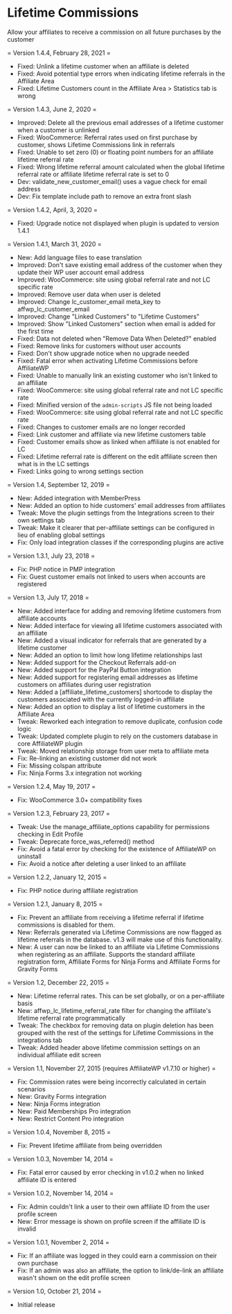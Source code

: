 Lifetime Commissions
====================

Allow your affiliates to receive a commission on all future purchases by the customer

= Version 1.4.4, February 28, 2021 =
* Fixed: Unlink a lifetime customer when an affiliate is deleted
* Fixed: Avoid potential type errors when indicating lifetime referrals in the Affiliate Area
* Fixed: Lifetime Customers count in the Affiliate Area > Statistics tab is wrong

= Version 1.4.3, June 2, 2020 =
* Improved: Delete all the previous email addresses of a lifetime customer when a customer is unlinked
* Fixed: WooCommerce: Referral rates used on first purchase by customer, shows Lifetime Commissions link in referrals
* Fixed: Unable to set zero (0) or floating point numbers for an affiliate lifetime referral rate
* Fixed: Wrong lifetime referral amount calculated when the global lifetime referral rate or affiliate lifetime referral rate is set to 0
* Dev: validate_new_customer_email() uses a vague check for email address
* Dev: Fix template include path to remove an extra front slash

= Version 1.4.2, April, 3, 2020 =
* Fixed: Upgrade notice not displayed when plugin is updated to version 1.4.1

= Version 1.4.1, March 31, 2020 =
* New: Add language files to ease translation
* Improved: Don't save existing email address of the customer when they update their WP user account email address
* Improved: WooCommerce: site using global referral rate and not LC specific rate
* Improved: Remove user data when user is deleted
* Improved: Change lc_customer_email meta_key to affwp_lc_customer_email
* Improved: Change "Linked Customers" to "Lifetime Customers"
* Improved: Show "Linked Customers" section when email is added for the first time
* Fixed: Data not deleted when "Remove Data When Deleted?" enabled
* Fixed: Remove links for customers without user accounts
* Fixed: Don't show upgrade notice when no upgrade needed
* Fixed: Fatal error when activating Lifetime Commissions before AffiliateWP
* Fixed: Unable to manually link an existing customer who isn't linked to an affiliate
* Fixed: WooCommerce: site using global referral rate and not LC specific rate
* Fixed: Minified version of the `admin-scripts` JS file not being loaded
* Fixed: WooCommerce: site using global referral rate and not LC specific rate
* Fixed: Changes to customer emails are no longer recorded
* Fixed: Link customer and affiliate via new lifetime customers table
* Fixed: Customer emails show as linked when affiliate is not enabled for LC
* Fixed: Lifetime referral rate is different on the edit affiliate screen then what is in the LC settings
* Fixed: Links going to wrong settings section

= Version 1.4, September 12, 2019 =
* New: Added integration with MemberPress
* New: Added an option to hide customers' email addresses from affiliates 
* Tweak: Move the plugin settings from the Integrations screen to their own settings tab
* Tweak: Make it clearer that per-affiliate settings can be configured in lieu of enabling global settings
* Fix: Only load integration classes if the corresponding plugins are active

= Version 1.3.1, July 23, 2018 =
* Fix: PHP notice in PMP integration
* Fix: Guest customer emails not linked to users when accounts are registered

= Version 1.3, July 17, 2018 =
* New: Added interface for adding and removing lifetime customers from affiliate accounts
* New: Added interface for viewing all lifetime customers associated with an affiliate
* New: Added a visual indicator for referrals that are generated by a lifetime customer
* New: Added an option to limit how long lifetime relationships last
* New: Added support for the Checkout Referrals add-on
* New: Added support for the PayPal Button integration
* New: Added support for registering email addresses as lifetime customers on affiliates during user registration
* New: Added a [affiliate_lifetime_customers] shortcode to display the customers associated with the currently logged-in affiliate
* New: Added an option to display a list of lifetime customers in the Affiliate Area
* Tweak: Reworked each integration to remove duplicate, confusion code logic
* Tweak: Updated complete plugin to rely on the customers database in core AffiliateWP plugin
* Tweak: Moved relationship storage from user meta to affiliate meta
* Fix: Re-linking an existing customer did not work
* Fix: Missing colspan attribute
* Fix: Ninja Forms 3.x integration not working

= Version 1.2.4, May 19, 2017 =
* Fix: WooCommerce 3.0+ compatibility fixes

= Version 1.2.3, February 23, 2017 =

* Tweak: Use the manage_affiliate_options capability for permissions checking in Edit Profile
* Tweak: Deprecate force_was_referred() method
* Fix: Avoid a fatal error by checking for the existence of AffiliateWP on uninstall
* Fix: Avoid a notice after deleting a user linked to an affiliate

= Version 1.2.2, January 12, 2015 =

* Fix: PHP notice during affiliate registration

= Version 1.2.1, January 8, 2015 =

* Fix: Prevent an affiliate from receiving a lifetime referral if lifetime commissions is disabled for them.
* New: Referrals generated via Lifetime Commissions are now flagged as lifetime referrals in the database. v1.3 will make use of this functionality.
* New: A user can now be linked to an affiliate via Lifetime Commissions when registering as an affiliate. Supports the standard affiliate registration form, Affiliate Forms for Ninja Forms and Affiliate Forms for Gravity Forms

= Version 1.2, December 22, 2015 =
* New: Lifetime referral rates. This can be set globally, or on a per-affiliate basis
* New: affwp_lc_lifetime_referral_rate filter for changing the affiliate's lifetime referral rate programmatically
* Tweak: The checkbox for removing data on plugin deletion has been grouped with the rest of the settings for Lifetime Commissions in the integrations tab
* Tweak: Added header above lifetime commission settings on an individual affiliate edit screen

= Version 1.1, November 27, 2015 (requires AffiliateWP v1.7.10 or higher) =
* Fix: Commission rates were being incorrectly calculated in certain scenarios
* New: Gravity Forms integration
* New: Ninja Forms integration
* New: Paid Memberships Pro integration
* New: Restrict Content Pro integration

= Version 1.0.4, November 8, 2015 =
* Fix: Prevent lifetime affiliate from being overridden

= Version 1.0.3, November 14, 2014 =
* Fix: Fatal error caused by error checking in v1.0.2 when no linked affiliate ID is entered

= Version 1.0.2, November 14, 2014 =
* Fix: Admin couldn't link a user to their own affiliate ID from the user profile screen
* New: Error message is shown on profile screen if the affiliate ID is invalid

= Version 1.0.1, November 2, 2014 =
* Fix: If an affiliate was logged in they could earn a commission on their own purchase
* Fix: If an admin was also an affiliate, the option to link/de-link an affiliate wasn't shown on the edit profile screen

= Version 1.0, October 21, 2014 =
* Initial release
